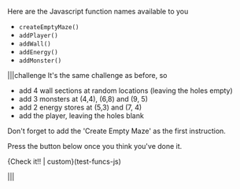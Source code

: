Here are the Javascript function names available to you

- `createEmptyMaze()`
- `addPlayer()`
- `addWall()`
- `addEnergy()`
- `addMonster()`

|||challenge
It's the same challenge as before, so

- add 4 wall sections at random locations (leaving the holes empty)
- add 3 monsters at (4,4), (6,8) and (9, 5)
- add 2 energy stores at (5,3) and (7, 4)
- add the player, leaving the holes blank

Don't forget to add the 'Create Empty Maze' as the first instruction.

Press the button below once you think you've done it.

{Check it!! | custom}(test-funcs-js)

|||